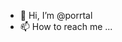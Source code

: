 - 👋 Hi, I’m @porrtal
- 📫 How to reach me ...

<!---
porrtal/porrtal is a ✨ special ✨ repository because its `README.md` (this file) appears on your GitHub profile.
You can click the Preview link to take a look at your changes.
--->
